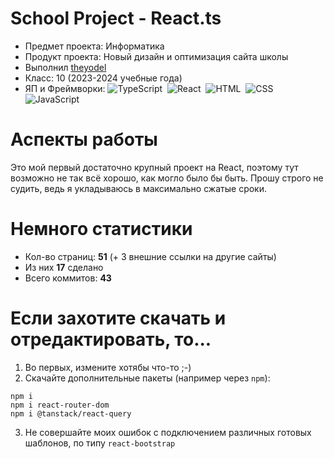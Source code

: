# School Project - React.ts

- Предмет проекта: Информатика
- Продукт проекта: Новый дизайн и оптимизация сайта школы
- Выполнил [theyodel](https://github.com/theyodel)
- Класс: 10 (2023-2024 учебные года)
- ЯП и Фреймворки: ![TypeScript](https://img.shields.io/badge/-TypeScript-05122A?style=flat&logo=typescript)&nbsp;
  ![React](https://img.shields.io/badge/-React-05122A?style=flat&logo=react)&nbsp;
  ![HTML](https://img.shields.io/badge/-HTML-05122A?style=flat&logo=HTML5)&nbsp;
  ![CSS](https://img.shields.io/badge/-CSS-05122A?style=flat&logo=CSS3&logoColor=1572B6)&nbsp;
  ![JavaScript](https://img.shields.io/badge/-JavaScript-05122A?style=flat&logo=JavaScript)&nbsp;

# Аспекты работы

Это мой первый достаточно крупный проект на React, поэтому тут возможно не так всё хорошо, как могло было бы быть. Прошу строго не судить, ведь я укладываюсь в максимально сжатые сроки.

# Немного статистики

- Кол-во страниц: **51** (+ 3 внешние ссылки на другие сайты)
- Из них **17** сделано
- Всего коммитов: **43**

# Если захотите скачать и отредактировать, то...

1. Во первых, измените хотябы что-то ;-)
2. Скачайте дополнительные пакеты (например через `npm`):

```
npm i
npm i react-router-dom
npm i @tanstack/react-query
```

3. Не совершайте моих ошибок с подключением различных готовых шаблонов, по типу `react-bootstrap`
